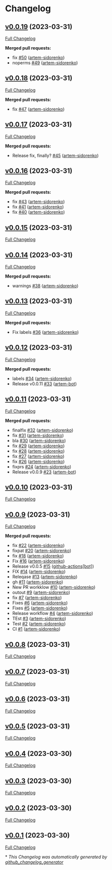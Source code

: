 # Changelog

## [v0.0.19](https://github.com/artem-experiments/gh-actions-release/tree/v0.0.19) (2023-03-31)

[Full Changelog](https://github.com/artem-experiments/gh-actions-release/compare/v0.0.18...v0.0.19)

**Merged pull requests:**

- fix [\#50](https://github.com/artem-experiments/gh-actions-release/pull/50) ([artem-sidorenko](https://github.com/artem-sidorenko))
- noperms [\#49](https://github.com/artem-experiments/gh-actions-release/pull/49) ([artem-sidorenko](https://github.com/artem-sidorenko))

## [v0.0.18](https://github.com/artem-experiments/gh-actions-release/tree/v0.0.18) (2023-03-31)

[Full Changelog](https://github.com/artem-experiments/gh-actions-release/compare/v0.0.17...v0.0.18)

**Merged pull requests:**

- fix [\#47](https://github.com/artem-experiments/gh-actions-release/pull/47) ([artem-sidorenko](https://github.com/artem-sidorenko))

## [v0.0.17](https://github.com/artem-experiments/gh-actions-release/tree/v0.0.17) (2023-03-31)

[Full Changelog](https://github.com/artem-experiments/gh-actions-release/compare/v0.0.16...v0.0.17)

**Merged pull requests:**

- Release fix, finally? [\#45](https://github.com/artem-experiments/gh-actions-release/pull/45) ([artem-sidorenko](https://github.com/artem-sidorenko))

## [v0.0.16](https://github.com/artem-experiments/gh-actions-release/tree/v0.0.16) (2023-03-31)

[Full Changelog](https://github.com/artem-experiments/gh-actions-release/compare/v0.0.15...v0.0.16)

**Merged pull requests:**

- fix [\#43](https://github.com/artem-experiments/gh-actions-release/pull/43) ([artem-sidorenko](https://github.com/artem-sidorenko))
- fix [\#41](https://github.com/artem-experiments/gh-actions-release/pull/41) ([artem-sidorenko](https://github.com/artem-sidorenko))
- fix [\#40](https://github.com/artem-experiments/gh-actions-release/pull/40) ([artem-sidorenko](https://github.com/artem-sidorenko))

## [v0.0.15](https://github.com/artem-experiments/gh-actions-release/tree/v0.0.15) (2023-03-31)

[Full Changelog](https://github.com/artem-experiments/gh-actions-release/compare/v0.0.14...v0.0.15)

## [v0.0.14](https://github.com/artem-experiments/gh-actions-release/tree/v0.0.14) (2023-03-31)

[Full Changelog](https://github.com/artem-experiments/gh-actions-release/compare/v0.0.13...v0.0.14)

**Merged pull requests:**

- warnings [\#38](https://github.com/artem-experiments/gh-actions-release/pull/38) ([artem-sidorenko](https://github.com/artem-sidorenko))

## [v0.0.13](https://github.com/artem-experiments/gh-actions-release/tree/v0.0.13) (2023-03-31)

[Full Changelog](https://github.com/artem-experiments/gh-actions-release/compare/v0.0.12...v0.0.13)

**Merged pull requests:**

- Fix labels [\#36](https://github.com/artem-experiments/gh-actions-release/pull/36) ([artem-sidorenko](https://github.com/artem-sidorenko))

## [v0.0.12](https://github.com/artem-experiments/gh-actions-release/tree/v0.0.12) (2023-03-31)

[Full Changelog](https://github.com/artem-experiments/gh-actions-release/compare/v0.0.11...v0.0.12)

**Merged pull requests:**

- labels [\#34](https://github.com/artem-experiments/gh-actions-release/pull/34) ([artem-sidorenko](https://github.com/artem-sidorenko))
- Release v0.0.11 [\#33](https://github.com/artem-experiments/gh-actions-release/pull/33) ([artem-bot](https://github.com/artem-bot))

## [v0.0.11](https://github.com/artem-experiments/gh-actions-release/tree/v0.0.11) (2023-03-31)

[Full Changelog](https://github.com/artem-experiments/gh-actions-release/compare/v0.0.10...v0.0.11)

**Merged pull requests:**

- finalfix [\#32](https://github.com/artem-experiments/gh-actions-release/pull/32) ([artem-sidorenko](https://github.com/artem-sidorenko))
- fix [\#31](https://github.com/artem-experiments/gh-actions-release/pull/31) ([artem-sidorenko](https://github.com/artem-sidorenko))
- bla [\#30](https://github.com/artem-experiments/gh-actions-release/pull/30) ([artem-sidorenko](https://github.com/artem-sidorenko))
- fix [\#29](https://github.com/artem-experiments/gh-actions-release/pull/29) ([artem-sidorenko](https://github.com/artem-sidorenko))
- fix [\#28](https://github.com/artem-experiments/gh-actions-release/pull/28) ([artem-sidorenko](https://github.com/artem-sidorenko))
- fix [\#27](https://github.com/artem-experiments/gh-actions-release/pull/27) ([artem-sidorenko](https://github.com/artem-sidorenko))
- fix [\#26](https://github.com/artem-experiments/gh-actions-release/pull/26) ([artem-sidorenko](https://github.com/artem-sidorenko))
- fixprs [\#24](https://github.com/artem-experiments/gh-actions-release/pull/24) ([artem-sidorenko](https://github.com/artem-sidorenko))
- Release v0.0.9 [\#23](https://github.com/artem-experiments/gh-actions-release/pull/23) ([artem-bot](https://github.com/artem-bot))

## [v0.0.10](https://github.com/artem-experiments/gh-actions-release/tree/v0.0.10) (2023-03-31)

[Full Changelog](https://github.com/artem-experiments/gh-actions-release/compare/v0.0.9...v0.0.10)

## [v0.0.9](https://github.com/artem-experiments/gh-actions-release/tree/v0.0.9) (2023-03-31)

[Full Changelog](https://github.com/artem-experiments/gh-actions-release/compare/v0.0.8...v0.0.9)

**Merged pull requests:**

- fix [\#22](https://github.com/artem-experiments/gh-actions-release/pull/22) ([artem-sidorenko](https://github.com/artem-sidorenko))
- fixpat [\#20](https://github.com/artem-experiments/gh-actions-release/pull/20) ([artem-sidorenko](https://github.com/artem-sidorenko))
- fix [\#18](https://github.com/artem-experiments/gh-actions-release/pull/18) ([artem-sidorenko](https://github.com/artem-sidorenko))
- Fix [\#16](https://github.com/artem-experiments/gh-actions-release/pull/16) ([artem-sidorenko](https://github.com/artem-sidorenko))
- Release v0.0.5 [\#15](https://github.com/artem-experiments/gh-actions-release/pull/15) ([github-actions[bot]](https://github.com/apps/github-actions))
- FIX [\#14](https://github.com/artem-experiments/gh-actions-release/pull/14) ([artem-sidorenko](https://github.com/artem-sidorenko))
- Releqase [\#13](https://github.com/artem-experiments/gh-actions-release/pull/13) ([artem-sidorenko](https://github.com/artem-sidorenko))
- gh [\#11](https://github.com/artem-experiments/gh-actions-release/pull/11) ([artem-sidorenko](https://github.com/artem-sidorenko))
- New PR workklow [\#10](https://github.com/artem-experiments/gh-actions-release/pull/10) ([artem-sidorenko](https://github.com/artem-sidorenko))
- outout [\#9](https://github.com/artem-experiments/gh-actions-release/pull/9) ([artem-sidorenko](https://github.com/artem-sidorenko))
- fix [\#7](https://github.com/artem-experiments/gh-actions-release/pull/7) ([artem-sidorenko](https://github.com/artem-sidorenko))
- Fixes [\#6](https://github.com/artem-experiments/gh-actions-release/pull/6) ([artem-sidorenko](https://github.com/artem-sidorenko))
- Fixes [\#5](https://github.com/artem-experiments/gh-actions-release/pull/5) ([artem-sidorenko](https://github.com/artem-sidorenko))
- Release workflow [\#4](https://github.com/artem-experiments/gh-actions-release/pull/4) ([artem-sidorenko](https://github.com/artem-sidorenko))
- TEst [\#3](https://github.com/artem-experiments/gh-actions-release/pull/3) ([artem-sidorenko](https://github.com/artem-sidorenko))
- Test [\#2](https://github.com/artem-experiments/gh-actions-release/pull/2) ([artem-sidorenko](https://github.com/artem-sidorenko))
- CI [\#1](https://github.com/artem-experiments/gh-actions-release/pull/1) ([artem-sidorenko](https://github.com/artem-sidorenko))

## [v0.0.8](https://github.com/artem-experiments/gh-actions-release/tree/v0.0.8) (2023-03-31)

[Full Changelog](https://github.com/artem-experiments/gh-actions-release/compare/v0.0.7...v0.0.8)

## [v0.0.7](https://github.com/artem-experiments/gh-actions-release/tree/v0.0.7) (2023-03-31)

[Full Changelog](https://github.com/artem-experiments/gh-actions-release/compare/v0.0.6...v0.0.7)

## [v0.0.6](https://github.com/artem-experiments/gh-actions-release/tree/v0.0.6) (2023-03-31)

[Full Changelog](https://github.com/artem-experiments/gh-actions-release/compare/v0.0.5...v0.0.6)

## [v0.0.5](https://github.com/artem-experiments/gh-actions-release/tree/v0.0.5) (2023-03-31)

[Full Changelog](https://github.com/artem-experiments/gh-actions-release/compare/v0.0.4...v0.0.5)

## [v0.0.4](https://github.com/artem-experiments/gh-actions-release/tree/v0.0.4) (2023-03-30)

[Full Changelog](https://github.com/artem-experiments/gh-actions-release/compare/v0.0.3...v0.0.4)

## [v0.0.3](https://github.com/artem-experiments/gh-actions-release/tree/v0.0.3) (2023-03-30)

[Full Changelog](https://github.com/artem-experiments/gh-actions-release/compare/v0.0.2...v0.0.3)

## [v0.0.2](https://github.com/artem-experiments/gh-actions-release/tree/v0.0.2) (2023-03-30)

[Full Changelog](https://github.com/artem-experiments/gh-actions-release/compare/v0.0.1...v0.0.2)

## [v0.0.1](https://github.com/artem-experiments/gh-actions-release/tree/v0.0.1) (2023-03-30)

[Full Changelog](https://github.com/artem-experiments/gh-actions-release/compare/54112f9f37f1791331ef0bca0e51a5f866f837fd...v0.0.1)



\* *This Changelog was automatically generated by [github_changelog_generator](https://github.com/github-changelog-generator/github-changelog-generator)*
